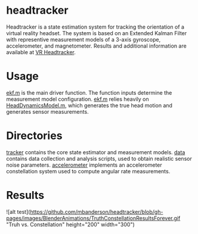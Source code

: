 # headtracker
Headtracker is a state estimation system for tracking the orientation of a
virtual reality headset. The system is based on an Extended Kalman Filter with
representive measurement models of a 3-axis gyroscope, accelerometer, and
magnetometer. Results and additional information are available at 
[VR Headtracker](https://mbanderson.github.io/headtracker/).

# Usage
[ekf.m](/src/tracker/Filter/ekf.m) is the main driver function. The function
inputs determine the measurement model configuration. [ekf.m](/src/tracker/Filter/ekf.m) 
relies heavily on [HeadDynamicsModel.m](/src/tracker/Dynamics/HeadDynamicsModel.m), 
which generates the true head motion and generates sensor measurements.

# Directories
[tracker](/src/tracker) contains the core state estimator and measurement 
models. [data](/src/data) contains data collection and analysis scripts, used 
to obtain realistic sensor noise parameters. [accelerometer](/src/accelerometer) 
implements an accelerometer constellation system used to compute angular rate
measurements.

# Results
![alt test](https://github.com/mbanderson/headtracker/blob/gh-pages/images/BlenderAnimations/TruthConstellationResultsForever.gif "Truh vs. Constellation" height="200" width="300")